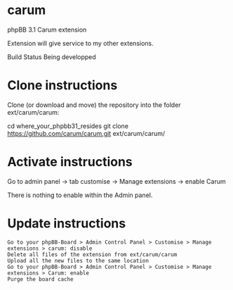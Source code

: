 # carum

phpBB 3.1 Carum extension

Extension will give service to my other extensions.

Build Status Being developped

# Clone instructions

Clone (or download and move) the repository into the folder ext/carum/carum:

cd where_your_phpbb31_resides
git clone https://github.com/carum/carum.git ext/carum/carum/

# Activate instructions

Go to admin panel -> tab customise -> Manage extensions -> enable Carum

There is nothing to enable within the Admin panel.

# Update instructions

    Go to your phpBB-Board > Admin Control Panel > Customise > Manage extensions > carum: disable
    Delete all files of the extension from ext/carum/carum
    Upload all the new files to the same location
    Go to your phpBB-Board > Admin Control Panel > Customise > Manage extensions > Carum: enable
    Purge the board cache
